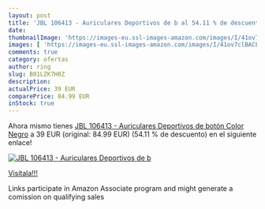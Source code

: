 ```yaml
---
layout: post
title: 'JBL 106413 - Auriculares Deportivos de b al 54.11 % de descuento'
date: 
thumbnailImage: 'https://images-eu.ssl-images-amazon.com/images/I/41ov7clBACL._SL200_.jpg'
images: [ 'https://images-eu.ssl-images-amazon.com/images/I/41ov7clBACL._SL200_.jpg' ]
comments: true
category: ofertas
author: ring
slug: B01LZK7H0Z
description:
actualPrice: 39 EUR
comparePrice: 84.99 EUR
inStock: true
---
```


Ahora mismo tienes [JBL 106413 - Auriculares Deportivos de botón  Color Negro](https://www.amazon.es/dp/B01LZK7H0Z/?tag=tolees-21) a 39 EUR (original: 84.99 EUR) (54.11 %  de descuento) en el siguiente enlace!

[![JBL 106413 - Auriculares Deportivos de b](https://images-eu.ssl-images-amazon.com/images/I/41ov7clBACL._SL200_.jpg)](https://www.amazon.es/dp/B01LZK7H0Z/?tag=tolees-21)

[Visítala!!!](https://www.amazon.es/dp/B01LZK7H0Z/?tag=tolees-21)

Links participate in Amazon Associate program and might generate a comission on qualifying sales
